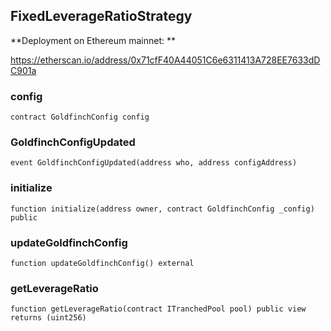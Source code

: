 ## FixedLeverageRatioStrategy

**Deployment on Ethereum mainnet: **

https://etherscan.io/address/0x71cfF40A44051C6e6311413A728EE7633dDC901a

### config

```solidity
contract GoldfinchConfig config
```

### GoldfinchConfigUpdated

```solidity
event GoldfinchConfigUpdated(address who, address configAddress)
```

### initialize

```solidity
function initialize(address owner, contract GoldfinchConfig _config) public
```

### updateGoldfinchConfig

```solidity
function updateGoldfinchConfig() external
```

### getLeverageRatio

```solidity
function getLeverageRatio(contract ITranchedPool pool) public view returns (uint256)
```

